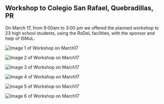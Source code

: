 ## Workshop to Colegio San Rafael, Quebradillas, PR 

On March 17,  from 9:00am to 3:00 pm  we offered the planned workshop to 23 high school students, using the RoDeL 
facilities, with the sponsor and help of ISMuL.

![Image 1 of Workshop on March17](https://github.com/BCLab-UNM/Swarmathon-UPRA/blob/master/outreach/photos/sanrafael0317/SANRAFAEL02.JPG)

![Image 2 of Workshop on March17](https://github.com/BCLab-UNM/Swarmathon-UPRA/blob/master/outreach/photos/sanrafael0317/SANRAFAEL03.JPG)

![Image 3 of Workshop on March17](https://github.com/BCLab-UNM/Swarmathon-UPRA/blob/master/outreach/photos/sanrafael0317/SANRAFAEL01.JPG)

![Image 4 of Workshop on March17](https://github.com/BCLab-UNM/Swarmathon-UPRA/blob/master/outreach/photos/sanrafael0317/SANRAFAEL04.JPG)

![Image 5 of Workshop on March17](https://github.com/BCLab-UNM/Swarmathon-UPRA/blob/master/outreach/photos/sanrafael0317/SANRAFAEL05.JPG)

![Image 6 of Workshop on March17](https://github.com/BCLab-UNM/Swarmathon-UPRA/blob/master/outreach/photos/sanrafael0317/SANRAFAEL06.JPG)
